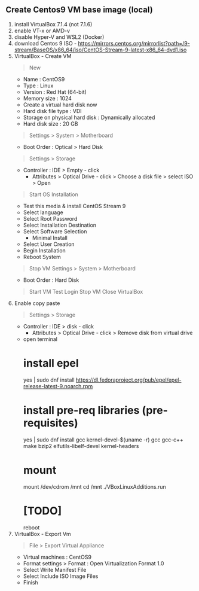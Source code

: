 ## Create Centos9 VM base image (local)
1. install VirtualBox 7.1.4 (not 7.1.6)
2. enable VT-x or AMD-v
3. disable Hyper-V and WSL2 (Docker)
4. download Centos 9 ISO - https://mirrors.centos.org/mirrorlist?path=/9-stream/BaseOS/x86_64/iso/CentOS-Stream-9-latest-x86_64-dvd1.iso
5. VirtualBox - Create VM
    > New
    - Name : CentOS9
    - Type : Linux
    - Version : Red Hat (64-bit)
    - Memory size : 1024
    - Create a virtual hard disk now
    - Hard disk file type : VDI
    - Storage on physical hard disk : Dynamically allocated
    - Hard disk size : 20 GB
    > Settings > System > Motherboard
    - Boot Order : Optical > Hard Disk
    > Settings > Storage
    - Controller : IDE > Empty - click
        - Attributes > Optical Drive - click > Choose a disk file > select ISO > Open
    > Start
    > OS Installation
    - Test this media & install CentOS Stream 9
    - Select language
    - Select Root Password
    - Select Installation Destination
    - Select Software Selection
        - Minimal Install
    - Select User Creation
    - Begin Installation
    - Reboot System
    > Stop VM
    > Settings > System > Motherboard
    - Boot Order : Hard Disk
    > Start VM
    > Test Login
    > Stop VM
    > Close VirtualBox
6. Enable copy paste
    > Settings > Storage
    - Controller : IDE > disk - click
        - Attributes > Optical Drive - click > Remove disk from virtual drive
    - open terminal
        # install epel
        yes | sudo dnf install https://dl.fedoraproject.org/pub/epel/epel-release-latest-9.noarch.rpm
        # install pre-req libraries (pre-requisites)
        yes | sudo dnf install gcc kernel-devel-$(uname -r) gcc gcc-c++ make bzip2 elfutils-libelf-devel kernel-headers
        # mount
        mount /dev/cdrom /mnt
        cd /mnt
        ./VBoxLinuxAdditions.run
        # [TODO]
        reboot
7. VirtualBox - Export Vm
    > File > Export Virtual Appliance
    - Virtual machines : CentOS9
    - Format settings > Format : Open Virtualization Format 1.0
    - Select Write Manifest File
    - Select Include ISO Image Files
    - Finish